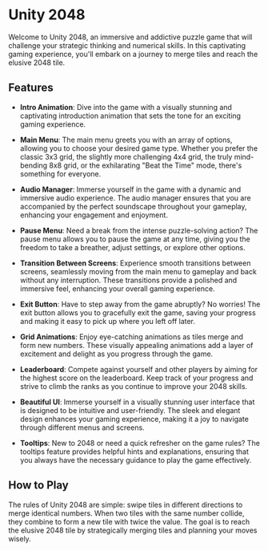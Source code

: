 # Unity 2048

Welcome to Unity 2048, an immersive and addictive puzzle game that will challenge your strategic thinking and numerical skills. In this captivating gaming experience, you'll embark on a journey to merge tiles and reach the elusive 2048 tile.

## Features

- **Intro Animation**: Dive into the game with a visually stunning and captivating introduction animation that sets the tone for an exciting gaming experience.

- **Main Menu**: The main menu greets you with an array of options, allowing you to choose your desired game type. Whether you prefer the classic 3x3 grid, the slightly more challenging 4x4 grid, the truly mind-bending 8x8 grid, or the exhilarating "Beat the Time" mode, there's something for everyone.

- **Audio Manager**: Immerse yourself in the game with a dynamic and immersive audio experience. The audio manager ensures that you are accompanied by the perfect soundscape throughout your gameplay, enhancing your engagement and enjoyment.

- **Pause Menu**: Need a break from the intense puzzle-solving action? The pause menu allows you to pause the game at any time, giving you the freedom to take a breather, adjust settings, or explore other options.

- **Transition Between Screens**: Experience smooth transitions between screens, seamlessly moving from the main menu to gameplay and back without any interruption. These transitions provide a polished and immersive feel, enhancing your overall gaming experience.

- **Exit Button**: Have to step away from the game abruptly? No worries! The exit button allows you to gracefully exit the game, saving your progress and making it easy to pick up where you left off later.

- **Grid Animations**: Enjoy eye-catching animations as tiles merge and form new numbers. These visually appealing animations add a layer of excitement and delight as you progress through the game.

- **Leaderboard**: Compete against yourself and other players by aiming for the highest score on the leaderboard. Keep track of your progress and strive to climb the ranks as you continue to improve your 2048 skills.

- **Beautiful UI**: Immerse yourself in a visually stunning user interface that is designed to be intuitive and user-friendly. The sleek and elegant design enhances your gaming experience, making it a joy to navigate through different menus and screens.

- **Tooltips**: New to 2048 or need a quick refresher on the game rules? The tooltips feature provides helpful hints and explanations, ensuring that you always have the necessary guidance to play the game effectively.

## How to Play

The rules of Unity 2048 are simple: swipe tiles in different directions to merge identical numbers. When two tiles with the same number collide, they combine to form a new tile with twice the value. The goal is to reach the elusive 2048 tile by strategically merging tiles and planning your moves wisely.
